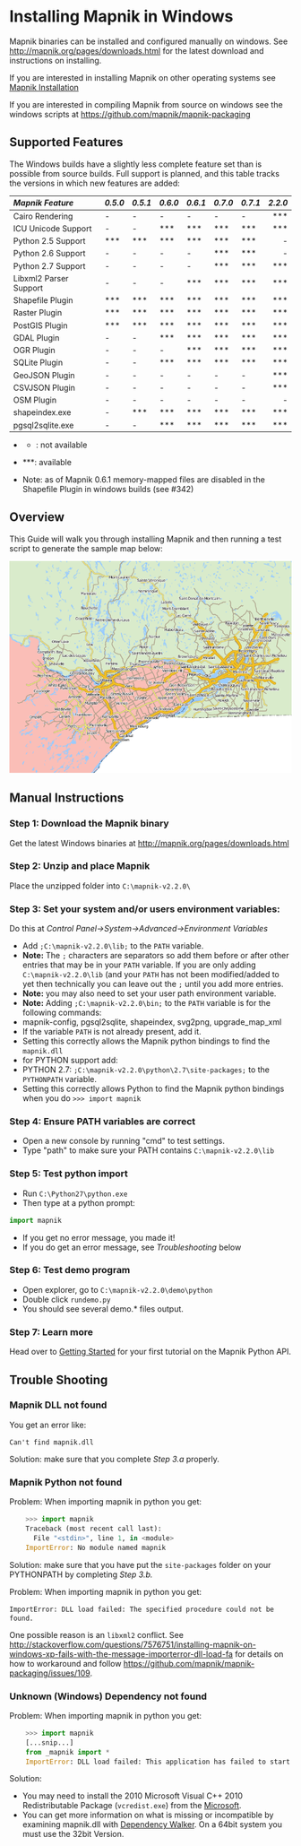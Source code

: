 # Installing Mapnik in Windows

Mapnik binaries can be installed and configured manually on windows. See http://mapnik.org/pages/downloads.html for the latest download and instructions on installing.

If you are interested in installing Mapnik on other operating systems see [Mapnik Installation](Mapnik-Installation)

If you are interested in compiling Mapnik from source on windows see the windows scripts at https://github.com/mapnik/mapnik-packaging

## Supported Features

The Windows builds have a slightly less complete feature set than is possible from source builds. Full support is planned, and this table tracks the versions in which new features are added:

| *Mapnik Feature* |*0.5.0*  |  *0.5.1*  | *0.6.0* | *0.6.1* | *0.7.0* | *0.7.1* | *2.2.0* |
|:-----------------|---------|-----------|---------|---------|---------|---------|--------:|
| Cairo Rendering | -| -| - | -| -| - | *** |
| ICU Unicode Support| - | -|  ***  |  *** |  *** | ***  | *** |
| Python 2.5 Support|  ***   |  *** |  ***   |  *** |  *** | *** | - |
| Python 2.6 Support| -| -| - | -|  *** | *** | - |
| Python 2.7 Support| -| -| - | -|  *** | *** | *** |
| Libxml2 Parser Support| -| -| - | ***  |  *** | *** | *** |
| Shapefile Plugin|  ***|  *** |  ***  |  ***  |  *** | *** | *** |
| Raster Plugin |  ***|  *** |  ***  |  ***  |  *** | *** | *** |
| PostGIS Plugin   |  ***|  *** |  ***  |  ***  |  *** | *** | *** |
| GDAL Plugin  | - | -|  ***  |  ***  |  *** | *** | *** |
| OGR Plugin| - | -| - | ***  |  *** | *** | *** |
| SQLite Plugin | - | -|  ***  |  ***  |  *** | *** | *** |
| GeoJSON Plugin | - | -|  -  |  -  |  - | - | *** |
| CSVJSON Plugin | - | -|  -  |  -  |  - | - | *** |
| OSM Plugin| - | -| - | -| -| -  | -  |
| shapeindex.exe| - | ***   |  ***  |  ***  |  *** | *** | *** |
| pgsql2sqlite.exe  | - | - |  ***  |  ***  |  *** | *** | *** |

 * - : not available
 * ***: available

* Note: as of Mapnik 0.6.1 memory-mapped files are disabled in the Shapefile Plugin in windows builds (see #342)

## Overview

This Guide will walk you through installing Mapnik and then running a test script to generate the sample map below:

![](images/demo.png)

## Manual Instructions

### Step 1: Download the Mapnik binary

Get the latest Windows binaries at http://mapnik.org/pages/downloads.html

### Step 2: Unzip and place Mapnik

Place the unzipped folder into `C:\mapnik-v2.2.0\`
 
### Step 3: Set your system and/or users environment variables:

Do this at _Control Panel->System->Advanced->Environment Variables_

- Add `;C:\mapnik-v2.2.0\lib;` to the `PATH` variable.
- **Note:** The `;` characters are separators so add them before or after other entries that may be in your `PATH` variable. If you are only adding `C:\mapnik-v2.2.0\lib` (and your `PATH` has not been modified/added to yet then technically you can leave out the `;` until you add more entries.
- **Note:** you may also need to set your user path environment variable.
- **Note:** Adding `;C:\mapnik-v2.2.0\bin;` to the `PATH` variable is for the following commands:
 - mapnik-config, pgsql2sqlite, shapeindex, svg2png, upgrade_map_xml
- If the variable `PATH` is not already present, add it.
- Setting this correctly allows the Mapnik python bindings to find the `mapnik.dll`
- for PYTHON support add:
 - PYTHON 2.7:   `;C:\mapnik-v2.2.0\python\2.7\site-packages;` to the `PYTHONPATH` variable.
 - Setting this correctly allows Python to find the Mapnik python bindings when you do `>>> import mapnik`

### Step 4: Ensure PATH variables are correct

- Open a new console by running "cmd" to test settings.
- Type "path" to make sure your PATH contains `C:\mapnik-v2.2.0\lib`

### Step 5: Test python import

- Run `C:\Python27\python.exe`
- Then type at a python prompt:

```python
import mapnik
```

- If you get no error message, you made it!
- If you do get an error message, see *Troubleshooting* below
 
### Step 6: Test demo program

- Open explorer, go to `C:\mapnik-v2.2.0\demo\python`
- Double click `rundemo.py`
- You should see several demo.* files output.

### Step 7: Learn more

Head over to [Getting Started](GettingStarted) for your first tutorial on the Mapnik Python API.

## Trouble Shooting

### Mapnik DLL not found

You get an error like:

    Can't find mapnik.dll

Solution: make sure that you complete *Step 3.a* properly.


### Mapnik Python not found

Problem: When importing mapnik in python you get:

```python
    >>> import mapnik
    Traceback (most recent call last):
      File "<stdin>", line 1, in <module>
    ImportError: No module named mapnik
```

Solution: make sure that you have put the `site-packages` folder on your PYTHONPATH by completing *Step 3.b.*

Problem: When importing mapnik in python you get:

```
ImportError: DLL load failed: The specified procedure could not be found.
```

One possible reason is an `libxml2` conflict. See http://stackoverflow.com/questions/7576751/installing-mapnik-on-windows-xp-fails-with-the-message-importerror-dll-load-fa for details on how to workaround and follow https://github.com/mapnik/mapnik-packaging/issues/109.

### Unknown (Windows) Dependency not found

Problem: When importing mapnik in python you get:

```python
    >>> import mapnik
    [...snip...]
    from _mapnik import *
    ImportError: DLL load failed: This application has failed to start because the application configuration is incorrect. Reinstalling the application may fix this problem.
```

Solution:

 * You may need to install the 2010 Microsoft Visual C++ 2010 Redistributable Package (`vcredist.exe`) from the [Microsoft](http://www.microsoft.com/en-us/download/details.aspx?id=5555).
 * You can get more information on what is missing or incompatible by examining mapnik.dll with [Dependency Walker](http://www.dependencywalker.com/). On a 64bit system you must use the 32bit Version.